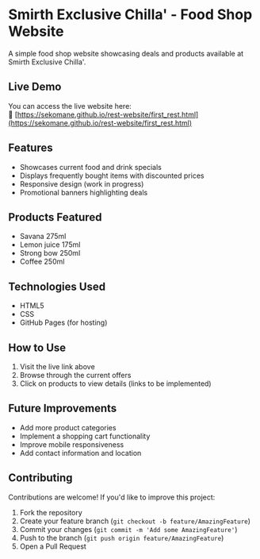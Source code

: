 # Smirth Exclusive Chilla' - Food Shop Website

A simple food shop website showcasing deals and products available at Smirth Exclusive Chilla'.

## Live Demo

You can access the live website here:  
🔗 [https://sekomane.github.io/rest-website/first_rest.html](https://sekomane.github.io/rest-website/first_rest.html)

## Features

- Showcases current food and drink specials
- Displays frequently bought items with discounted prices
- Responsive design (work in progress)
- Promotional banners highlighting deals

## Products Featured

- Savana 275ml
- Lemon juice 175ml
- Strong bow 250ml
- Coffee 250ml

## Technologies Used

- HTML5
- CSS
- GitHub Pages (for hosting)

## How to Use

1. Visit the live link above
2. Browse through the current offers
3. Click on products to view details (links to be implemented)

## Future Improvements

- Add more product categories
- Implement a shopping cart functionality
- Improve mobile responsiveness
- Add contact information and location

## Contributing

Contributions are welcome! If you'd like to improve this project:

1. Fork the repository
2. Create your feature branch (`git checkout -b feature/AmazingFeature`)
3. Commit your changes (`git commit -m 'Add some AmazingFeature'`)
4. Push to the branch (`git push origin feature/AmazingFeature`)
5. Open a Pull Request
